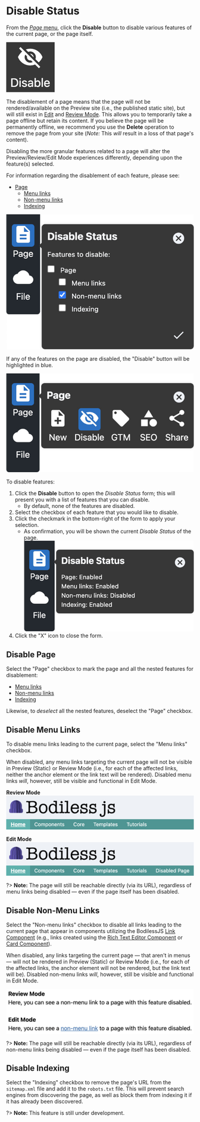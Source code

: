 # Disable Status

From the [_Page_ menu](../), click the **Disable** button to disable various features of
the current page, or the page itself.

![Disable icon](./assets/PageDisableIcon.jpg ':size=60')

<!-- TODO: Link "Delete" to the corresponding page once it's documented. -->
The disablement of a page means that the page will not be rendered/available on the Preview site
(i.e., the published static site), but will still exist in [Edit](../../#edit-mode) and [Review
Mode](../../#review-mode). This allows you to temporarily take a page offline but retain its
content. If you believe the page will be permanently offline, we recommend you use the **Delete**
operation to remove the page from your site (_Note:_ This _will_ result in a loss of that page's
content).

Disabling the more granular features related to a page will alter the Preview/Review/Edit Mode
experiences differently, depending upon the feature(s) selected.

For information regarding the disablement of each feature, please see:

* [Page](#disable-page)
  * [Menu links](#disable-menu-links)
  * [Non-menu links](#disable-non-menu-links)
  * [Indexing](#disable-indexing)

![Disable Status submenu - Features to disable](./assets/PageFeaturesToDisable.jpg ':size=50%')

If any of the features on the page are disabled, the "Disable" button will be highlighted in blue.

![Highlighted "Disable" button](./assets/PageDisabled.jpg ':size=50%')

To disable features:

01. Click the **Disable** button to open the _Disable Status_ form; this will present you with
    a list of features that you can disable.
    * By default, none of the features are disabled.
01. Select the checkbox of each feature that you would like to disable.
01. Click the checkmark in the bottom-right of the form to apply your selection.
    * As confirmation, you will be shown the current _Disable Status_ of the page.  
      ![Disable Status confirmation](./assets/PageDisableStatus.jpg ':size=50%')
01. Click the "X" icon to close the form.

## Disable Page

Select the "Page" checkbox to mark the page and all the nested features for disablement:

* [Menu links](#disable-menu-links)
* [Non-menu links](#disable-non-menu-links)
* [Indexing](#disable-indexing)

Likewise, to _deselect_ all the nested features, deselect the "Page" checkbox.

## Disable Menu Links

To disable menu links leading to the current page, select the "Menu links" checkbox.

When disabled, any menu links targeting the current page will not be visible in Preview (Static) or
Review Mode (i.e., for each of the affected links, neither the anchor element or the link text will
be rendered). Disabled menu links _will_, however, still be visible and functional in Edit Mode.

**Review Mode**  
![Disabled menu link - Review Mode](./assets/DisabledMenuLinkReviewMode.jpg)

**Edit Mode**  
![Disabled menu link - Edit Mode](./assets/DisabledMenuLinkEditMode.jpg)

?> **Note:** The page will still be reachable directly (via its URL), regardless of menu links being
disabled — even if the page itself has been disabled.

## Disable Non-Menu Links

Select the "Non-menu links" checkbox to disable all links leading to the current page that appear in
components utilizing the BodilessJS [Link Component](/Components/Link) (e.g., links created using
the [Rich Text Editor Component](/Components/RichText) or [Card Component](/Components/Card)).

When disabled, any links targeting the current page — that aren't in menus — will not be rendered in
Preview (Static) or Review Mode (i.e., for each of the affected links, the anchor element will not
be rendered, but the link text will be). Disabled non-menu links _will_, however, still be visible
and functional in Edit Mode.

![Disabled non-menu links - Review Mode vs. Edit Mode](./assets/DisableNonMenuLinkReviewVsEdit.jpg)

?> **Note:** The page will still be reachable directly (via its URL), regardless of non-menu links
being disabled — even if the page itself has been disabled.

## Disable Indexing

Select the "Indexing" checkbox to remove the page's URL from the `sitemap.xml` file and add it to
the `robots.txt` file. This will prevent search engines from discovering the page, as well as block
them from indexing it if it has already been discovered.

?> **Note:** This feature is still under development.
